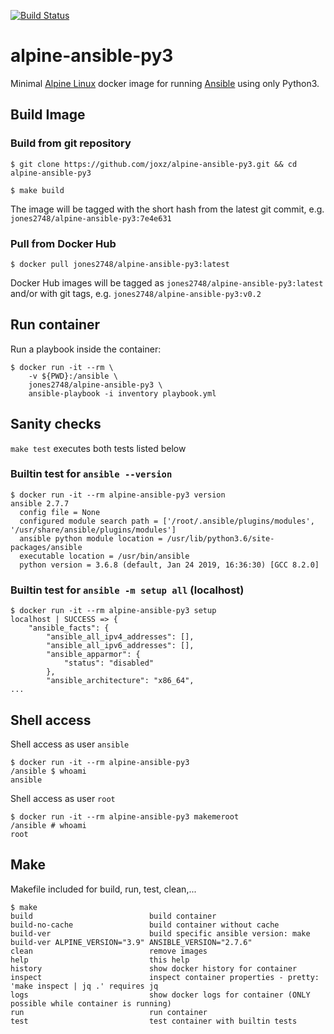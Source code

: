 [![Build Status](https://dev.azure.com/john-doe1/alpine-ansible-py3/_apis/build/status/joxz.alpine-ansible-py3?branchName=master)](https://dev.azure.com/john-doe1/alpine-ansible-py3/_build/latest?definitionId=3&branchName=master)

# alpine-ansible-py3

Minimal [Alpine Linux](https://alpinelinux.org/) docker image for running [Ansible](https://www.ansible.com/) using only Python3.

## Build Image

### Build from git repository

```
$ git clone https://github.com/joxz/alpine-ansible-py3.git && cd alpine-ansible-py3

$ make build
```

The image will be tagged with the short hash from the latest git commit, e.g. `jones2748/alpine-ansible-py3:7e4e631`

### Pull from Docker Hub

```
$ docker pull jones2748/alpine-ansible-py3:latest
```

Docker Hub images will be tagged as `jones2748/alpine-ansible-py3:latest` and/or with git tags, e.g. `jones2748/alpine-ansible-py3:v0.2`

## Run container

Run a playbook inside the container:

```
$ docker run -it --rm \
    -v ${PWD}:/ansible \
    jones2748/alpine-ansible-py3 \
    ansible-playbook -i inventory playbook.yml
```

## Sanity checks

`make test` executes both tests listed below

### Builtin test for `ansible --version`

```
$ docker run -it --rm alpine-ansible-py3 version
ansible 2.7.7
  config file = None
  configured module search path = ['/root/.ansible/plugins/modules', '/usr/share/ansible/plugins/modules']
  ansible python module location = /usr/lib/python3.6/site-packages/ansible
  executable location = /usr/bin/ansible
  python version = 3.6.8 (default, Jan 24 2019, 16:36:30) [GCC 8.2.0]
```

### Builtin test for `ansible -m setup all` (localhost)

```
$ docker run -it --rm alpine-ansible-py3 setup
localhost | SUCCESS => {
    "ansible_facts": {
        "ansible_all_ipv4_addresses": [],
        "ansible_all_ipv6_addresses": [],
        "ansible_apparmor": {
            "status": "disabled"
        },
        "ansible_architecture": "x86_64",
...
```

## Shell access

Shell access as user `ansible`

```
$ docker run -it --rm alpine-ansible-py3
/ansible $ whoami
ansible
```

Shell access as user `root`

```
$ docker run -it --rm alpine-ansible-py3 makemeroot
/ansible # whoami
root
```

## Make

Makefile included for build, run, test, clean,...

```
$ make
build                          build container
build-no-cache                 build container without cache
build-ver                      build specific ansible version: make build-ver ALPINE_VERSION="3.9" ANSIBLE_VERSION="2.7.6"
clean                          remove images
help                           this help
history                        show docker history for container
inspect                        inspect container properties - pretty: 'make inspect | jq .' requires jq
logs                           show docker logs for container (ONLY possible while container is running)
run                            run container
test                           test container with builtin tests
```